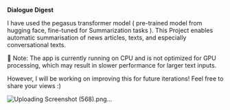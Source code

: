 **Dialogue Digest**

I have used the pegasus transformer model ( pre-trained model from hugging face, fine-tuned for Summarization tasks ). 
This Project enables automatic summarisation of news articles, texts, and especially conversational texts.

🔹 Note: The app is currently running on CPU and is not optimized for GPU processing, which may result in slower performance for larger text inputs.

However, I will be working on improving this for future iterations! Feel free to share your views :)

![Uploading Screenshot (568).png…]()



